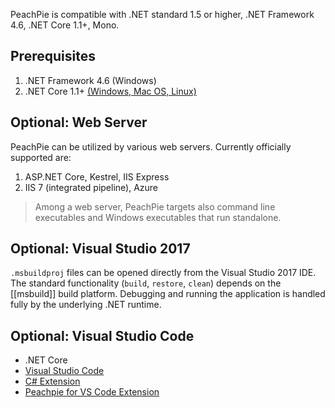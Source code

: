 PeachPie is compatible with .NET standard 1.5 or higher, .NET Framework 4.6, .NET Core 1.1+, Mono.

## Prerequisites

1. .NET Framework 4.6 (Windows)
2. .NET Core 1.1+ [(Windows, Mac OS, Linux)](https://www.microsoft.com/net/core)

## Optional: Web Server

PeachPie can be utilized by various web servers. Currently officially supported are:

1. ASP.NET Core, Kestrel, IIS Express
2. IIS 7 (integrated pipeline), Azure

> Among a web server, PeachPie targets also command line executables and Windows executables that run standalone.

## Optional: Visual Studio 2017

`.msbuildproj` files can be opened directly from the Visual Studio 2017 IDE. The standard functionality (`build`, `restore`, `clean`) depends on the [[msbuild]] build platform. Debugging and running the application is handled fully by the underlying .NET runtime.

## Optional: Visual Studio Code

- .NET Core
- [Visual Studio Code](https://code.visualstudio.com/)
- [C# Extension](https://marketplace.visualstudio.com/items?itemName=ms-vscode.csharp)
- [Peachpie for VS Code Extension](https://marketplace.visualstudio.com/items?itemName=iolevel.peachpie-vscode)
